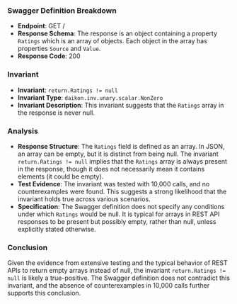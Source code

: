 ### Swagger Definition Breakdown
- **Endpoint**: GET /
- **Response Schema**: The response is an object containing a property `Ratings` which is an array of objects. Each object in the array has properties `Source` and `Value`.
- **Response Code**: 200

### Invariant
- **Invariant**: `return.Ratings != null`
- **Invariant Type**: `daikon.inv.unary.scalar.NonZero`
- **Invariant Description**: This invariant suggests that the `Ratings` array in the response is never null.

### Analysis
- **Response Structure**: The `Ratings` field is defined as an array. In JSON, an array can be empty, but it is distinct from being null. The invariant `return.Ratings != null` implies that the `Ratings` array is always present in the response, though it does not necessarily mean it contains elements (it could be empty).
- **Test Evidence**: The invariant was tested with 10,000 calls, and no counterexamples were found. This suggests a strong likelihood that the invariant holds true across various scenarios.
- **Specification**: The Swagger definition does not specify any conditions under which `Ratings` would be null. It is typical for arrays in REST API responses to be present but possibly empty, rather than null, unless explicitly stated otherwise.

### Conclusion
Given the evidence from extensive testing and the typical behavior of REST APIs to return empty arrays instead of null, the invariant `return.Ratings != null` is likely a true-positive. The Swagger definition does not contradict this invariant, and the absence of counterexamples in 10,000 calls further supports this conclusion.
